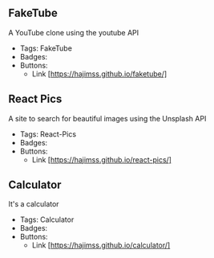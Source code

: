 ## FakeTube
A YouTube clone using the youtube API
- Tags: FakeTube
- Badges:
- Buttons:
  - Link [https://hajimss.github.io/faketube/]

## React Pics
A site to search for beautiful images using the Unsplash API
- Tags: React-Pics
- Badges:
- Buttons:
  - Link [https://hajimss.github.io/react-pics/]

## Calculator
It's a calculator
- Tags: Calculator
- Badges:
- Buttons:
  - Link [https://hajimss.github.io/calculator/]